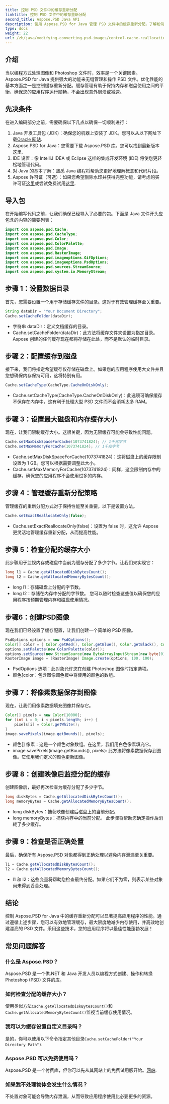 ```yaml
---
title: 控制 PSD 文件中的缓存重新分配
linktitle: 控制 PSD 文件中的缓存重新分配
second_title: Aspose.PSD Java API
description: 使用 Aspose.PSD for Java 管理 PSD 文件中的缓存重新分配。了解如何有效优化内存和文件处理 - 非常适合开发人员。
type: docs
weight: 22
url: /zh/java/modifying-converting-psd-images/control-cache-reallocation-psd-files/
---
```

## 介绍
当以编程方式处理图像和 Photoshop 文件时，效率是一个关键因素。Aspose.PSD for Java 提供强大的功能来无缝管理和操作 PSD 文件。优化性能的基本方面之一是控制缓存重新分配。缓存管理有助于保持内存和磁盘使用之间的平衡，确保您的应用程序运行顺畅，不会出现意外崩溃或减速。 
## 先决条件
在进入编码部分之前，需要确保以下几点以确保一切顺利进行：
1. Java 开发工具包 (JDK)：确保您的机器上安装了 JDK。您可以从以下网址下载[Oracle 网站](https://www.oracle.com/java/technologies/javase-jdk11-downloads.html).
2. Aspose.PSD for Java：您需要下载 Aspose.PSD 库。您可以找到最新版本[这里](https://releases.aspose.com/psd/java/).
3. IDE 设置：像 IntelliJ IDEA 或 Eclipse 这样的集成开发环境 (IDE) 将使您更轻松地管理代码。
4. 对 Java 的基本了解：熟悉 Java 编程将帮助您更好地理解概念和代码片段。
5.  Aspose 许可证（可选）：如果您希望删除水印并获得完整功能，请考虑购买许可证[这里](https://purchase.aspose.com/buy)或尝试免费试用[这里](https://releases.aspose.com/).
## 导入包
在开始编写代码之前，让我们确保已经导入了必要的包。下面是 Java 文件开头应包含的内容的简要列表：
```java
import com.aspose.psd.Cache;
import com.aspose.psd.CacheType;
import com.aspose.psd.Color;
import com.aspose.psd.ColorPalette;
import com.aspose.psd.Image;
import com.aspose.psd.RasterImage;
import com.aspose.psd.imageoptions.GifOptions;
import com.aspose.psd.imageoptions.PsdOptions;
import com.aspose.psd.sources.StreamSource;
import com.aspose.psd.system.io.MemoryStream;
```
## 步骤 1：设置数据目录
首先，您需要设置一个用于存储缓存文件的目录。这对于有效管理缓存至关重要。
```java
String dataDir = "Your Document Directory";
Cache.setCacheFolder(dataDir);
```

- 字符串 dataDir：定义文档缓存的目录。
- Cache.setCacheFolder(dataDir)：此方法将缓存文件夹设置为指定目录。Aspose 创建的任何缓存现在都将存储在此处，而不是默认的临时目录。
## 步骤 2：配置缓存到磁盘
接下来，我们将指定希望缓存仅存储在磁盘上。如果您的应用程序使用大文件并且您想确保内存保持可用，这将特别有用。
```java
Cache.setCacheType(CacheType.CacheOnDiskOnly);
```

- Cache.setCacheType(CacheType.CacheOnDiskOnly)：此选项可确保缓存不保存在内存中，这有利于处理大型 PSD 文件而不会消耗太多 RAM。
## 步骤 3：设置最大磁盘和内存缓存大小
现在，让我们限制缓存大小。这很关键，因为无限缓存可能会导致性能问题。
```java
Cache.setMaxDiskSpaceForCache(1073741824); // 1千兆字节
Cache.setMaxMemoryForCache(1073741824); // 1千兆字节
```

- Cache.setMaxDiskSpaceForCache(1073741824)：这将磁盘上的缓存限制设置为 1 GB。您可以根据需要调整此大小。
- Cache.setMaxMemoryForCache(1073741824)：同样，这会限制内存中的缓存，确保您的应用程序不会使用过多的内存。
## 步骤 4：管理缓存重新分配策略
管理缓存的重新分配方式对于保持性能至关重要。以下是设置方法。
```java
Cache.setExactReallocateOnly(false);
```

- Cache.setExactReallocateOnly(false)：设置为 false 时，这允许 Aspose 更灵活地管理缓存重新分配，从而提高性能。
## 步骤 5：检查分配的缓存大小
此步骤用于监视内存或磁盘中当前为缓存分配了多少字节。让我们来实现它：
```java
long l1 = Cache.getAllocatedDiskBytesCount();
long l2 = Cache.getAllocatedMemoryBytesCount();
```

- long l1：存储磁盘上分配的字节数。
- long l2：存储在内存中分配的字节数。 
您可以随时检查这些值以确保您的应用程序按预期管理内存和磁盘使用情况。
## 步骤6：创建PSD图像
现在我们已经设置了缓存配置，让我们创建一个简单的 PSD 图像。
```java
PsdOptions options = new PsdOptions();
Color[] color = { Color.getRed(), Color.getBlue(), Color.getBlack(), Color.getWhite() };
options.setPalette(new ColorPalette(color));
options.setSource(new StreamSource(new ByteArrayInputStream(new byte[0])));
RasterImage image = (RasterImage) Image.create(options, 100, 100);
```

- PsdOptions 选项：此对象允许您在创建 Photoshop 图像时指定选项。
- 颜色[color：包含图像调色板中将使用的颜色的数组。
## 步骤 7：将像素数据保存到图像
现在，让我们用像素数据填充图像并保存它。
```java
Color[] pixels = new Color[10000];
for (int i = 0; i < pixels.length; i++) {
    pixels[i] = Color.getWhite();
}
image.savePixels(image.getBounds(), pixels);
```

- 颜色[] 像素：这是一个颜色对象数组。在这里，我们用白色像素填充它。
- image.savePixels(image.getBounds(), pixels): 此方法将像素数据保存到图像。它使用我们定义的颜色更新图像。
## 步骤 8：创建映像后监控分配的缓存
创建图像后，最好再次检查为缓存分配了多少字节。
```java
long diskBytes = Cache.getAllocatedDiskBytesCount();
long memoryBytes = Cache.getAllocatedMemoryBytesCount();
```

- long diskBytes：捕获映像创建后磁盘上的当前分配。
- long memoryBytes：捕获内存中的当前分配。 
此步骤将帮助您确定操作后消耗了多少缓存。
## 步骤 9：检查是否正确处置
最后，确保所有 Aspose.PSD 对象都得到正确处理以避免内存泄漏至关重要。
```java
l1 = Cache.getAllocatedDiskBytesCount();
l2 = Cache.getAllocatedMemoryBytesCount();
```

- l1 和 l2：这些变量将帮助您检查最终分配。如果它们不为零，则表示某些对象尚未得到妥善处理。
## 结论
控制 Aspose.PSD for Java 中的缓存重新分配可以显著提高应用程序的性能。通过遵循上述步骤，您可以有效地管理缓存，最大限度地减少内存使用，并高效地创建漂亮的 PSD 文件。采用这些技术，您的应用程序将以最佳性能蓬勃发展！
## 常见问题解答
### 什么是 Aspose.PSD？
Aspose.PSD 是一个供.NET 和 Java 开发人员以编程方式创建、操作和转换 Photoshop (PSD) 文件的库。
### 如何检查分配的缓存大小？
使用类似方法`Cache.getAllocatedDiskBytesCount()`和`Cache.getAllocatedMemoryBytesCount()`监视当前缓存使用情况。
### 我可以为缓存设置自定义目录吗？
是的，你可以使用以下命令指定其他目录`Cache.setCacheFolder("Your Directory Path")`.
### Aspose.PSD 可以免费使用吗？
Aspose.PSD 是一个付费库，但你可以先从其网站上的免费试用版开始。[网站](https://releases.aspose.com/).
### 如果我不处理物体会发生什么情况？
不处置对象可能会导致内存泄漏，从而导致应用程序使用比必要更多的资源。